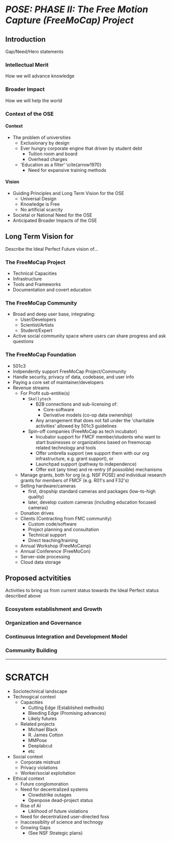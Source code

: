 # *POSE: PHASE II: The Free Motion Capture (FreeMoCap) Project*

## Introduction
Gap/Need/Hero statements

### Intellectual Merit
How we will advance knowledge

### Broader Impact
How we will help the world

### Context of the OSE
#### Context
- The problem of universities
  - Exclusionary by design
  - Ever hungry corporate engine that driven by student debt
    - Tuition room and board
    - Overhead charges
  - 'Education as a filter' \cite{arrow1970}
    - Need for expansive training methods
#### Vision
- Guiding Principles and Long Term Vision for the OSE
  - Universal Design
  - Knowledge is Free
  - No artificial scarcity
- Societal or National Need for the OSE
- Anticipated Broader Impacts of the OSE

## Long Term Vision for
Describe the Ideal Perfect Future vision of... 

### The FreeMoCap Project
  - Technical Capacities 
  - Infrastructure
  - Tools and Frameworks
  - Documentation and covert education
  
### The FreeMoCap Community
  - Broad and deep user base, integrating:
    - User/Developers
    - Scientist/Artists
    - Student/Expert
  - Active social community space where users can share progress and ask questions

### The FreeMoCap Foundation 
  - 501c3
  - Indpendently support FreeMoCap Project/Community
  - Handle security, privacy of data, codebase,  and user info
  - Paying a core set of maintainer/developers
  - Revenue streams
    - For Profit sub-entitie(s) 
      - `Skellytech`
        - B2B connections and sub-licensing of:
          - Core-software 
          - Derivative models (co-op data ownership)
        - Any arrangement that does not fall under the 'charitable activities' allowed by 501c3 guidelines
      - Spin-off companies (FreeMoCap as tech incubator)
        - Incubator support for FMCF member/students who want to start businesses or organizations based on freemocap related technology and tools
        - Offer umbrella support (we support them with our org infrastructure, e.g. grant support), or
        - Launchpad support (pathway to independence)
        - Offer exit (any time) and re-entry (if possoible) mechanisms
    - Manage grants, both for org (e.g. NSF POSE) and individual research grants for members of FMCF (e.g. R01's and F32's)
    - Selling hardware/cameras
      - first, dropship standard cameras and packages (low-to-high quality)
      - later, develop custom cameras (including education focused cameras)
    - Donation drives 
    - Clients (Contracting from FMC community)
      - Custom code/software
      - Project planning and consultation 
      - Technical support
      - Direct teaching/training
    - Annual Workshop (FreeMoCamp)
    - Annual Conference (FreeMoCon)
    - Server-side processing
    - Cloud data storage


## Proposed actvitities
Activities to bring us from current status towards the Ideal Perfect status described above
### Ecosystem establishment and Growth
### Organization and Governance
### Continuous Integration and Development Model 
### Community Building
___ 

# SCRATCH
- Sociotechnical landscape
- Technogical context
  - Capacities
    - Cutting Edge (Established methods)
    - Bleeding Edge (Promising advances)
    - Likely futures 
  - Related projects
    - Michael Black 
    - R. James Cotton 
    - MMPose
    - Deeplabcut
    - etc
- Social context
  - Corporate mistrust
  - Privacy violations
  - Worker/social exploitation
- Ethical context
  - Future conglomoration 
  - Need for decentralized systems
    - Clowdstrike outages
    - Openpose dead-project status
  - Rise of AI 
    - Liklihood of future violations
  - Need for decentralized user-directed  foss 
  - Inaccessiblity of science and technogy
  - Growing Gaps 
    - (See NSF Strategic plans)


